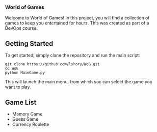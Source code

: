 ### World of Games
Welcome to World of Games! In this project, you will find a collection of games to keep you entertained for hours.
This was created as part of a DevOps course.

## Getting Started
To get started, simply clone the repository and run the main script:

````` 
git clone https://github.com/lshory/WoG.git
cd WoG
python MainGame.py
````` 
This will launch the main menu, from which you can select the game you want to play.

## Game List
- Memory Game
- Guess Game
- Currency Roulette

